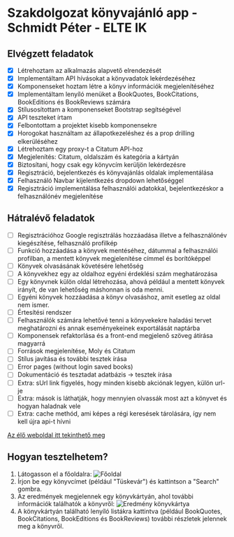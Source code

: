 # Szakdolgozat könyvajánló app - Schmidt Péter - ELTE IK

## Elvégzett feladatok

- [x] Létrehoztam az alkalmazás alapvető elrendezését
- [x] Implementáltam API hívásokat a könyvadatok lekérdezéséhez
- [x] Komponenseket hoztam létre a könyv információk megjelenítéséhez
- [x] Implementáltam lenyíló menüket a BookQuotes, BookCitations, BookEditions és BookReviews számára
- [x] Stílusosítottam a komponenseket Bootstrap segítségével
- [x] API teszteket írtam
- [x] Felbontottam a projektet kisebb komponensekre
- [x] Horogokat használtam az állapotkezeléshez és a prop drilling elkerüléséhez
- [x] Létrehoztam egy proxy-t a Citatum API-hoz
- [x] Megjelenítés: Citatum, oldalszám és kategória a kártyán
- [x] Biztosítani, hogy csak egy könyvcím kerüljön lekérdezésre
- [x] Regisztráció, bejelentkezés és könyvajánlás oldalak implementálása
- [x] Felhasználó Navbar kijelentkezés dropdown lehetőséggel
- [x] Regisztráció implementálása felhasználói adatokkal, bejelentkezéskor a felhasználónév megjelenítése

## Hátralévő feladatok

- [ ] Regisztrációhoz Google regisztrálás hozzáadása illetve a felhasználónév kiegészítése, felhasználó profilkép
- [ ] Funkció hozzáadása a könyvek mentéséhez, dátummal a felhasználói profilban, a mentett könyvek megjelenítése címmel és borítóképpel
- [ ] Könyvek olvasásának követésére lehetőség
- [ ] A könyvekhez egy az oldalhoz egyéni érdeklési szám meghatározása
- [ ] Egy könyvnek külön oldal létrehozása, ahová például a mentett könyvek irányít, de van lehetőség máshonnan is oda menni.
- [ ] Egyéni könyvek hozzáadása a könyv olvasáshoz, amit esetleg az oldal nem ismer.
- [ ] Értesítési rendszer
- [ ] Felhasználók számára lehetővé tenni a könyvekekre haladási tervet meghatározni és annak eseményekeinek exportálását naptárba
- [ ] Komponensek refaktorlása és a front-end megjelenő szöveg átírása magyarrá
- [ ] Források megjelenítése, Moly és Citatum
- [ ] Stílus javítása és további tesztek írása
- [ ] Error pages (without login saved books)
- [ ] Dokumentáció és tesztadat adatbázis -> tesztek írása
- [ ] Extra: sUrl link figyelés, hogy minden kisebb akciónak legyen, külön url-je
- [ ] Extra: mások is láthatják, hogy mennyien olvassák most azt a könyvet és hogyan 
haladnak vele
- [ ] Extra: cache methód, ami képes a régi keresések tárolására, így nem kell újra api-t hívni

[Az élő weboldal itt tekinthető meg](https://book-app-inky.vercel.app/)

## Hogyan tesztelhetem?

1. Látogasson el a főoldalra: ![Főoldal](https://i.postimg.cc/MT9f8Yqt/konyv-ajanlas-1.png)
2. Írjon be egy könyvcímet (például "Tüskevár") és kattintson a "Search" gombra.
3. Az eredmények megjelennek egy könyvkártyán, ahol további információk találhatók a könyvről: ![Eredmény könyvkártya](https://i.postimg.cc/wTyySJPc/konyv-ajanlas-2.png)
4. A könyvkártyán található lenyíló listákra kattintva (például BookQuotes, BookCitations, BookEditions és BookReviews) további részletek jelennek meg a könyvről.
